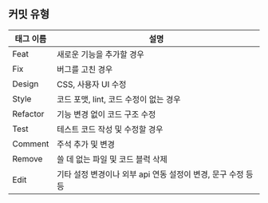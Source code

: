 ## 커밋 유형

| 태그 이름    | 설명                                    |
|----------|---------------------------------------|
| Feat     | 새로운 기능을 추가할 경우                        |
| Fix      | 버그를 고친 경우                             |
| Design   | CSS, 사용자 UI 수정                        |
| Style    | 코드 포맷, lint, 코드 수정이 없는 경우             |
| Refactor | 기능 변경 없이 코드 구조 수정                     |
| Test     | 테스트 코드 작성 및 수정할 경우                    |
| Comment  | 주석 추가 및 변경                      |
| Remove   | 쓸 데 없는 파일 및 코드 블럭 삭제                  |
| Edit     | 기타 설정 변경이나 외부 api 연동 설정이 변경, 문구 수정 등등 |